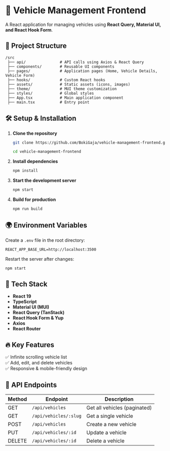 # 🚗 Vehicle Management Frontend

A React application for managing vehicles using **React Query, Material UI, and React Hook Form**.

## 📂 Project Structure
```
/src
 ├── api/               # API calls using Axios & React Query
 ├── components/        # Reusable UI components
 ├── pages/             # Application pages (Home, Vehicle Details, Vehicle Form)
 ├── hooks/             # Custom React hooks
 ├── assets/            # Static assets (icons, images)
 ├── theme/             # MUI theme customization
 ├── styles/            # Global styles
 ├── App.tsx            # Main application component
 ├── main.tsx           # Entry point
```

## 🛠 Setup & Installation
1. **Clone the repository**
   ```sh
   git clone https://github.com/BokiGaja/vehicle-management-frontend.git

   cd vehicle-management-frontend
   ```
2. **Install dependencies**
   ```sh
   npm install
   ```
3. **Start the development server**
   ```sh
   npm start
   ```
4. **Build for production**
   ```sh
   npm run build
   ```

## 🌍 Environment Variables
Create a `.env` file in the root directory:
```
REACT_APP_BASE_URL=http://localhost:3500
```
Restart the server after changes:
```sh
npm start
```

## 🚀 Tech Stack
- **React 19**
- **TypeScript**
- **Material UI (MUI)**
- **React Query (TanStack)**
- **React Hook Form & Yup**
- **Axios**
- **React Router**

## 🔥 Key Features
✅ Infinite scrolling vehicle list  
✅ Add, edit, and delete vehicles  
✅ Responsive & mobile-friendly design  

## 📡 API Endpoints
| Method | Endpoint              | Description |
|--------|-----------------------|-------------|
| GET    | `/api/vehicles`       | Get all vehicles (paginated) |
| GET    | `/api/vehicles/:slug` | Get a single vehicle |
| POST   | `/api/vehicles`       | Create a new vehicle |
| PUT    | `/api/vehicles/:id`   | Update a vehicle |
| DELETE | `/api/vehicles/:id`   | Delete a vehicle |


